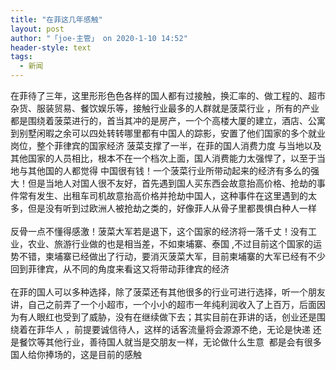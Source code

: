 ```yaml
---
title: "在菲这几年感触"
layout: post
author: "「joe-主管」 on 2020-1-10 14:52"
header-style: text
tags:
  - 新闻
---
```


<head></head>
<body>
  在菲待了三年，这里形形色色各样的国人都有过接触，换汇率的、做工程的、超市杂货、服装贸易、餐饮娱乐等，接触行业最多的人群就是菠菜行业 ，所有的产业都是围绕着菠菜进行的，首当其冲的是房产，一个个高楼大厦的建立，酒店、公寓到别墅闲暇之余可以四处转转哪里都有中国人的踪影，安置了他们国家的多个就业岗位，整个菲律宾的国家经济 菠菜支撑了一半，在菲的国人消费力度 与当地以及其他国家的人员相比，根本不在一个档次上面，国人消费能力太强悍了，以至于当地与其他国的人都觉得 中国很有钱！一个菠菜行业所带动起来的经济有多么的强大！但是当地人对国人很不友好，首先遇到国人买东西会故意抬高价格、抢劫的事件常有发生、出租车司机故意抬高价格并抢劫中国人，这种事件在这里遇到的太多，但是没有听到过欧洲人被抢劫之类的，好像菲人从骨子里都畏惧白种人一样
 <br> 
 <br> 反骨一点不懂得感激！菠菜大军若是退下，这个国家的经济将一落千丈！没有工业，农业、旅游行业做的也是相当差，不如柬埔寨、泰国 ,不过目前这个国家的运势不错，柬埔寨已经做出了行动，要消灭菠菜大军，目前柬埔寨的大军已经有不少回到菲律宾，从不同的角度来看这又将带动菲律宾的经济
 <br> 
 <br> 在菲的国人可以多种选择，除了菠菜还有其他很多的行业可进行选择，听一个朋友讲，自己之前弄了一个小超市，一个小小的超市一年纯利润收入了上百万，后面因为有人眼红也受到了威胁，没有在继续做下去；其实目前在菲讲的话，创业还是围绕着在菲华人 ，前提要诚信待人，这样的话客流量将会源源不绝，无论是快递 还是餐饮等其他行业，善待国人就当是交朋友一样，无论做什么生意&nbsp;&nbsp;都是会有很多国人给你捧场的，这是目前的感触
 <br> 
 <br>
</body>


